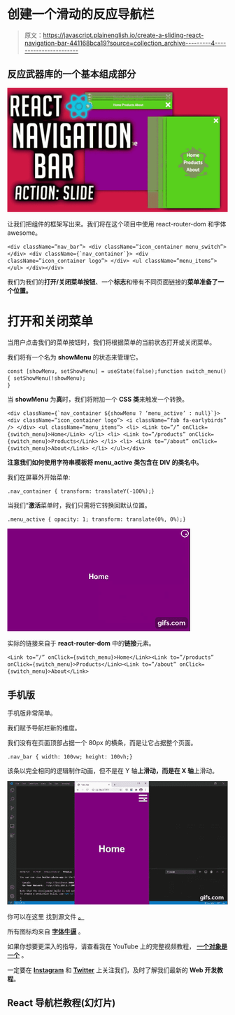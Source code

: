 # 创建一个滑动的反应导航栏

> 原文：<https://javascript.plainenglish.io/create-a-sliding-react-navigation-bar-441168bca19?source=collection_archive---------4----------------------->

## 反应武器库的一个基本组成部分

![](img/2d4e562498d1fe862cdfa1a7fd4196ea.png)

让我们把组件的框架写出来。我们将在这个项目中使用 react-router-dom 和字体 awesome。

```
<div className=”nav_bar”> <div className=”icon_container menu_switch”> </div> <div className={`nav_container`}> <div className=”icon_container logo”> </div> <ul className=”menu_items”> </ul> </div></div>
```

我们为我们的**打开/关闭菜单按钮**、一个**标志**和带有不同页面链接的**菜单准备了一个位置。**

# **打开和关闭菜单**

当用户点击我们的菜单按钮时，我们将根据菜单的当前状态打开或关闭菜单。

我们将有一个名为 **showMenu** 的状态来管理它。

```
const [showMenu, setShowMenu] = useState(false);function switch_menu() { setShowMenu(!showMenu);
}
```

当 **showMenu** 为**真**时，我们将附加一个 **CSS 类**来触发一个转换。

```
<div className={`nav_container ${showMenu ? ‘menu_active’ : null}`}> <div className=”icon_container logo”> <i className=”fab fa-earlybirds” /> </div> <ul className=”menu_items”> <li> <Link to=”/” onClick={switch_menu}>Home</Link> </li> <li> <Link to=”/products” onClick={switch_menu}>Products</Link> </li> <li> <Link to=”/about” onClick={switch_menu}>About</Link> </li> </ul></div>
```

**注意我们如何使用字符串模板将 menu_active 类包含在 DIV 的类名中。**

我们在屏幕外开始菜单:

```
.nav_container { transform: translateY(-100%);}
```

当我们“**激活**菜单时，我们只需将它转换回默认位置。

```
.menu_active { opacity: 1; transform: translate(0%, 0%);}
```

![](img/69b0cff178d565373392fa53bd86c040.png)

实际的链接来自于 **react-router-dom** 中的**链接**元素。

```
<Link to=”/” onClick={switch_menu}>Home</Link><Link to=”/products” onClick={switch_menu}>Products</Link><Link to=”/about” onClick={switch_menu}>About</Link>
```

## **手机版**

手机版非常简单。

我们赋予导航栏新的维度。

我们没有在页面顶部占据一个 80px 的横条，而是让它占据整个页面。

```
.nav_bar { width: 100vw; height: 100vh;}
```

该条以完全相同的逻辑制作动画，但不是在 Y 轴**上滑动，而是在 X 轴**上滑动。

![](img/91b42f8edbb19654c92389b1c954f481.png)

你可以在这里 找到源文件 [**。**](https://github.com/an-object-is-a/react-nav-bar-01-basic)

所有图标均来自 [**字体牛逼**](https://fontawesome.com/) 。

如果你想要更深入的指导，请查看我在 YouTube 上的完整视频教程， [**一个对象是一个**](https://www.youtube.com/c/anobjectisa) 。

一定要在 [**Instagram**](https://www.instagram.com/an_object_is_a/) 和 [**Twitter**](https://twitter.com/anobjectisa1) 上关注我们，及时了解我们最新的 **Web 开发教程**。

## **React 导航栏教程(幻灯片)**